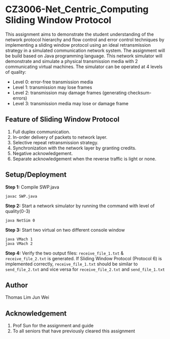 # CZ3006-Net_Centric_Computing Sliding Window Protocol

This assignment aims to demonstrate the student understanding of the network protocol hierarchy and flow control and error control techniques by implementing a sliding window protocol using an ideal retransmission strategy in a simulated communication network system. The assignment will be build based on Java programming language.
This network simulator will demonstrate and simulate a physical transmission media with 2 communicating virtual machines. The simulator can be operated at 4 levels of quality:
-	Level 0: error-free transmission media
-	Level 1: transmission may lose frames
-	Level 2: transmission may damage frames (generating checksum-errors)
-	Level 3: transmission media may lose or damage frame


## Feature of Sliding Window Protocol
1.	Full duplex communication.
2.	In-order delivery of packets to network layer.
3.	Selective repeat retransmission strategy.
4.	Synchronization with the network layer by granting credits.
5.	Negative acknowledgement.
6.	Separate acknowledgement when the reverse traffic is light or none.

## Setup/Deployment
**Step 1:** Compile SWP.java 
```
javac SWP.java
```

**Step 2:** Start a network simulator by running the command with level of quality(0-3)
```
java NetSim 0
```

**Step 3:** Start two virtual on two different console window
```
java VMach 1
java VMach 2
```

**Step 4:** Verify the two output files: `receive_file_1.txt` & `receive_file_2.txt` is generated. 
If Sliding Window Protocol (Protocol 6) is implemented correctly, `receive_file_1.txt` should be similar to `send_file_2.txt` and vice versa for `receive_file_2.txt` and `send_file_1.txt`

## Author
Thomas Lim Jun Wei

## Acknowledgement
1) Prof Sun for the assignment and guide
2) To all seniors that have previously cleared this assignment

